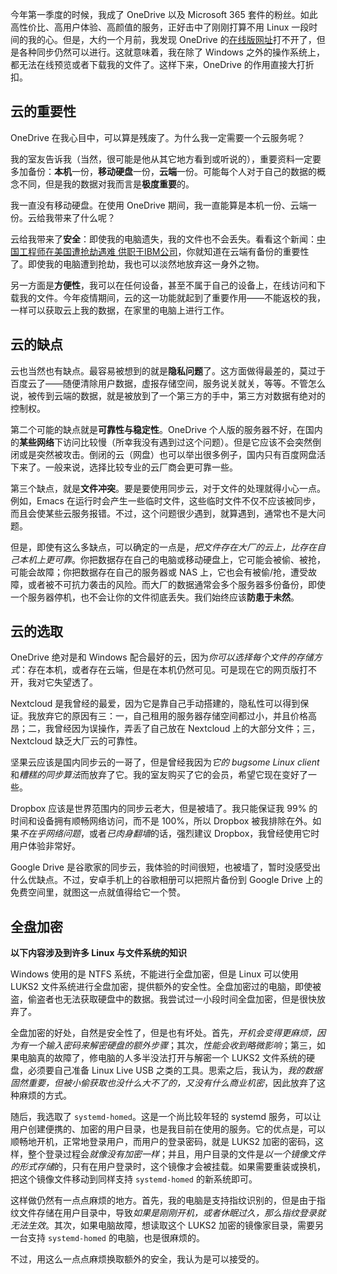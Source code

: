 
今年第一季度的时候，我成了 OneDrive 以及 Microsoft 365 套件的粉丝。如此高性价比、高用户体验、高颜值的服务，正好击中了刚刚打算不用 Linux 一段时间的我的心。但是，大约一个月前，我发现 OneDrive 的[在线版网址](https://onedrive.live.com)打不开了，但是各种同步仍然可以进行。这就意味着，我在除了 Windows 之外的操作系统上，都无法在线预览或者下载我的文件了。这样下来，OneDrive 的作用直接大打折扣。

<!--more-->

## 云的重要性

OneDrive 在我心目中，可以算是残废了。为什么我一定需要一个云服务呢？

我的室友告诉我（当然，很可能是他从其它地方看到或听说的），重要资料一定要多加备份：**本机**一份，**移动硬盘**一份，**云端**一份。可能每个人对于自己的数据的概念不同，但是我的数据对我而言是**极度重要**的。

我一直没有移动硬盘。在使用 OneDrive 期间，我一直能算是本机一份、云端一份。云给我带来了什么呢？

云给我带来了**安全**：即使我的电脑遗失，我的文件也不会丢失。看看这个新闻：[中国工程师在美国遭抢劫遇难 供职于IBM公司](https://tech.sina.com.cn/it/2020-01-04/doc-iihnzhha0317965.shtml)，你就知道在云端有备份的重要性了。即使我的电脑遭到抢劫，我也可以淡然地放弃这一身外之物。

另一方面是**方便性**，我可以在任何设备，甚至不属于自己的设备上，在线访问和下载我的文件。今年疫情期间，云的这一功能就起到了重要作用——不能返校的我，一样可以获取云上我的数据，在家里的电脑上进行工作。

## 云的缺点

云也当然也有缺点。最容易被想到的就是**隐私问题**了。这方面做得最差的，莫过于百度云了——随便清除用户数据，虚报存储空间，服务说关就关，等等。不管怎么说，被传到云端的数据，就是被放到了一个第三方的手中，第三方对数据有绝对的控制权。

第二个可能的缺点就是**可靠性与稳定性**。OneDrive 个人版的服务器不好，在国内的**某些网络**下访问比较慢（所幸我没有遇到过这个问题）。但是它应该不会突然倒闭或是突然被攻击。倒闭的云（网盘）也可以举出很多例子，国内只有百度网盘活下来了。一般来说，选择比较专业的云厂商会更可靠一些。

第三个缺点，就是**文件冲突**。要是要使用同步云，对于文件的处理就得小心一点。例如，Emacs 在运行时会产生一些临时文件，这些临时文件不仅不应该被同步，而且会使某些云服务报错。不过，这个问题很少遇到，就算遇到，通常也不是大问题。

但是，即使有这么多缺点，可以确定的一点是，*把文件存在大厂的云上，比存在自己本机上更可靠*。你把数据存在自己的电脑或移动硬盘上，它可能会被偷、被抢，可能会故障；你把数据存在自己的服务器或 NAS 上，它也会有被偷/抢，遭受故障，或者被不可抗力袭击的风险。而大厂的数据通常会多个服务器多份备份，即使一个服务器停机，也不会让你的文件彻底丢失。我们始终应该**防患于未然**。

## 云的选取

OneDrive 绝对是和 Windows 配合最好的云，因为*你可以选择每个文件的存储方式*：存在本机，或者存在云端，但是在本机仍然可见。可是现在它的网页版打不开，我对它失望透了。

Nextcloud 是我曾经的最爱，因为它是靠自己手动搭建的，隐私性可以得到保证。我放弃它的原因有三：一，自己租用的服务器存储空间都过小，并且价格高昂；二，我曾经因为误操作，弄丢了自己放在 Nextcloud 上的大部分文件；三，Nextcloud 缺乏大厂云的可靠性。

坚果云应该是国内同步云的一哥了，但是曾经我因为*它的 bugsome Linux client*和*糟糕的同步算法*而放弃了它。我的室友购买了它的会员，希望它现在变好了一些。

Dropbox 应该是世界范围内的同步云老大，但是被墙了。我只能保证我 99% 的时间和设备拥有顺畅网络访问，而不是 100%，所以 Dropbox 被我排除在外。如果*不在乎网络问题*，或者*已肉身翻墙*的话，强烈建议 Dropbox，我曾经使用它时用户体验非常好。

Google Drive 是谷歌家的同步云，我体验的时间很短，也被墙了，暂时没感受出什么优缺点。不过，安卓手机上的谷歌相册可以把照片备份到 Google Drive 上的免费空间里，就图这一点就值得给它一个赞。

## 全盘加密

**以下内容涉及到许多 Linux 与文件系统的知识**

Windows 使用的是 NTFS 系统，不能进行全盘加密，但是 Linux 可以使用 LUKS2 文件系统进行全盘加密，提供额外的安全性。全盘加密过的电脑，即使被盗，偷盗者也无法获取硬盘中的数据。我尝试过一小段时间全盘加密，但是很快放弃了。

全盘加密的好处，自然是安全性了，但是也有坏处。首先，*开机会变得更麻烦，因为有一个输入密码来解密硬盘的额外步骤*；其次，*性能会收到略微影响*；第三，如果电脑真的故障了，修电脑的人多半没法打开与解密一个 LUKS2 文件系统的硬盘，必须要自己准备 Linux Live USB 之类的工具。思索之后，我认为，*我的数据固然重要，但被小偷获取也没什么大不了的，又没有什么商业机密*，因此放弃了这种麻烦的方式。

随后，我选取了 `systemd-homed`。这是一个尚比较年轻的 systemd 服务，可以让用户创建便携的、加密的用户目录，也是我目前在使用的服务。它的优点是，可以顺畅地开机，正常地登录用户，而用户的登录密码，就是 LUKS2 加密的密码，这样，整个登录过程会*就像没有加密一样*；并且，用户目录的文件是*以一个镜像文件的形式存储*的，只有在用户登录时，这个镜像才会被挂载。如果需要重装或换机，把这个镜像文件移动到同样支持 `systemd-homed` 的新系统即可。

这样做仍然有一点点麻烦的地方。首先，我的电脑是支持指纹识别的，但是由于指纹文件存储在用户目录中，导致*如果是刚刚开机，或者休眠过久，那么指纹登录就无法生效*。其次，如果电脑故障，想读取这个 LUKS2 加密的镜像家目录，需要另一台支持 `systemd-homed` 的电脑，也是很麻烦的。

不过，用这么一点点麻烦换取额外的安全，我认为是可以接受的。